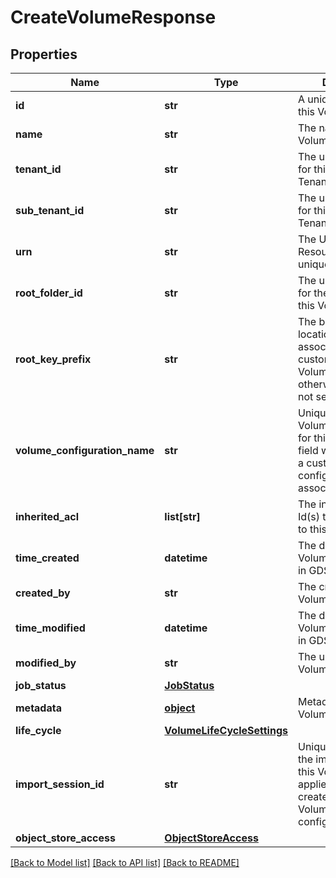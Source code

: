 # CreateVolumeResponse

## Properties
Name | Type | Description | Notes
------------ | ------------- | ------------- | -------------
**id** | **str** | A unique identifier for this Volume | [optional] 
**name** | **str** | The name of this Volume | [optional] 
**tenant_id** | **str** | The unique identifier for this Volume&#39;s Tenant | [optional] 
**sub_tenant_id** | **str** | The unique identifier for this Volume&#39;s Sub Tenant | [optional] 
**urn** | **str** | The Universal Resource Name, unique to this Volume | [optional] 
**root_folder_id** | **str** | The unique identifier for the root Folder of this Volume | [optional] 
**root_key_prefix** | **str** | The base bucket location for Volumes associated with custom VolumeConfigurations otherwise this field is not set. | [optional] 
**volume_configuration_name** | **str** | Unique name of the Volume configuration for this Volume.  This field will only be set if a custom Volume configuration is associated. | [optional] 
**inherited_acl** | **list[str]** | The inherited list of Id(s) that have access to this Volume | [optional] 
**time_created** | **datetime** | The date &amp; time this Volume was created, in GDS | [optional] 
**created_by** | **str** | The creator of this Volume | [optional] 
**time_modified** | **datetime** | The date &amp; time this Volume was updated, in GDS | [optional] 
**modified_by** | **str** | The updator of this Volume | [optional] 
**job_status** | [**JobStatus**](JobStatus.md) |  | [optional] 
**metadata** | [**object**](.md) | Metadata about this Volume | [optional] 
**life_cycle** | [**VolumeLifeCycleSettings**](VolumeLifeCycleSettings.md) |  | [optional] 
**import_session_id** | **str** | Unique identifier of the import Session for this Volume. This only applies to Volumes created from custom  Volume configurations. | [optional] 
**object_store_access** | [**ObjectStoreAccess**](ObjectStoreAccess.md) |  | [optional] 

[[Back to Model list]](../README.md#documentation-for-models) [[Back to API list]](../README.md#documentation-for-api-endpoints) [[Back to README]](../README.md)


